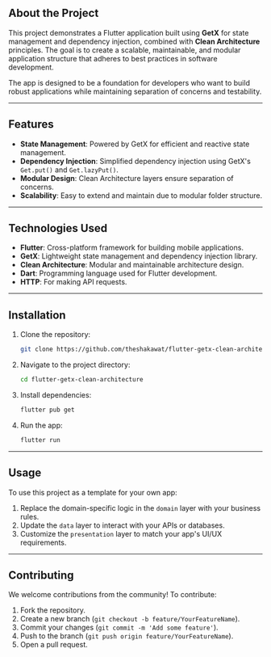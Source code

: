## About the Project

This project demonstrates a Flutter application built using **GetX** for state management and dependency injection, combined with **Clean Architecture** principles. The goal is to create a scalable, maintainable, and modular application structure that adheres to best practices in software development.

The app is designed to be a foundation for developers who want to build robust applications while maintaining separation of concerns and testability.

---

## Features

- **State Management**: Powered by GetX for efficient and reactive state management.
- **Dependency Injection**: Simplified dependency injection using GetX's `Get.put()` and `Get.lazyPut()`.
- **Modular Design**: Clean Architecture layers ensure separation of concerns.
- **Scalability**: Easy to extend and maintain due to modular folder structure.

---

## Technologies Used

- **Flutter**: Cross-platform framework for building mobile applications.
- **GetX**: Lightweight state management and dependency injection library.
- **Clean Architecture**: Modular and maintainable architecture design.
- **Dart**: Programming language used for Flutter development.
- **HTTP**: For making API requests.

---

## Installation

1. Clone the repository:
   ```bash
   git clone https://github.com/theshakawat/flutter-getx-clean-architecture.git
   ```

2. Navigate to the project directory:
   ```bash
   cd flutter-getx-clean-architecture
   ```

3. Install dependencies:
   ```bash
   flutter pub get
   ```

4. Run the app:
   ```bash
   flutter run
   ```

---

## Usage

To use this project as a template for your own app:

1. Replace the domain-specific logic in the `domain` layer with your business rules.
2. Update the `data` layer to interact with your APIs or databases.
3. Customize the `presentation` layer to match your app's UI/UX requirements.

---

## Contributing

We welcome contributions from the community! To contribute:

1. Fork the repository.
2. Create a new branch (`git checkout -b feature/YourFeatureName`).
3. Commit your changes (`git commit -m 'Add some feature'`).
4. Push to the branch (`git push origin feature/YourFeatureName`).
5. Open a pull request.